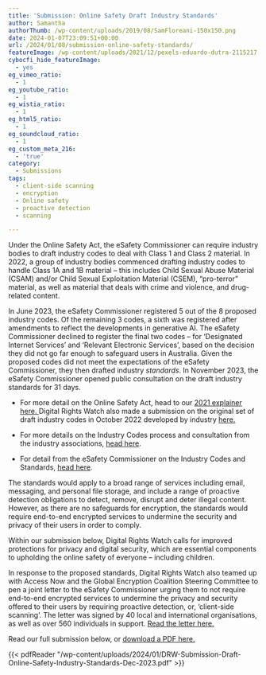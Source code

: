 ```yaml
---
title: 'Submission: Online Safety Draft Industry Standards'
author: Samantha
authorThumb: /wp-content/uploads/2019/08/SamFloreani-150x150.png
date: 2024-01-07T23:09:51+00:00
url: /2024/01/08/submission-online-safety-standards/
featureImage: /wp-content/uploads/2021/12/pexels-eduardo-dutra-2115217.jpg
cybocfi_hide_featureImage:
  - yes
eg_vimeo_ratio:
  - 1
eg_youtube_ratio:
  - 1
eg_wistia_ratio:
  - 1
eg_html5_ratio:
  - 1
eg_soundcloud_ratio:
  - 1
eg_custom_meta_216:
  - 'true'
category:
  - Submissions
tags:
  - client-side scanning
  - encryption
  - Online safety
  - proactive detection
  - scanning

---
```

Under the Online Safety Act, the eSafety Commissioner can require industry bodies to draft industry codes to deal with Class 1 and Class 2 material. In 2022, a group of industry bodies commenced drafting industry codes to handle Class 1A and 1B material &#8211; this includes Child Sexual Abuse Material (CSAM) and/or Child Sexual Exploitation Material (CSEM), &#8220;pro-terror&#8221; material, as well as material that deals with crime and violence, and drug-related content.

In June 2023, the eSafety Commissioner registered 5 out of the 8 proposed industry codes. Of the remaining 3 codes, a sixth was registered after amendments to reflect the developments in generative AI. The eSafety Commissioner declined to register the final two codes &#8211; for &#8216;Designated Internet Services&#8217; and &#8216;Relevant Electronic Services&#8217;, based on the decision they did not go far enough to safeguard users in Australia. Given the proposed codes did not meet the expectations of the eSafety Commissioner, they then drafted industry _standards_. In November 2023, the eSafety Commissioner opened public consultation on the draft industry standards for 31 days.

  * For more detail on the Online Safety Act, head to our <span style="text-decoration: underline;"><a href="https://digitalrightswatch.org.au/2021/02/11/explainer-the-online-safety-bill/" target="_blank" rel="noreferrer noopener">2021 explainer here</a>. </span>Digital Rights Watch also made a submission on the original set of draft industry codes in October 2022 developed by industry <span style="text-decoration: underline;"><a href="https://digitalrightswatch.org.au/2022/10/11/submission-online-safety-draft-industry-codes/" target="_blank" rel="noreferrer noopener">here.</a></span>

  * For more details on the Industry Codes process and consultation from the industry associations, <span style="text-decoration: underline;"><a href="https://onlinesafety.org.au/" target="_blank" rel="noreferrer noopener">head here</a></span>.

  * For detail from the eSafety Commissioner on the Industry Codes and Standards, <a href="https://www.esafety.gov.au/industry/codes/standards-consultation" target="_blank" rel="noreferrer noopener">head here</a>.

The standards would apply to a broad range of services including email, messaging, and personal file storage, and include a range of proactive detection obligations to detect, remove, disrupt and deter illegal content. However, as there are no safeguards for encryption, the standards would require end-to-end encrypted services to undermine the security and privacy of their users in order to comply.

Within our submission below, Digital Rights Watch calls for improved protections for privacy and digital security, which are essential components to upholding the online safety of everyone &#8211; including children.

In response to the proposed standards, Digital Rights Watch also teamed up with Access Now and the Global Encryption Coalition Steering Committee to pen a joint letter to the eSafety Commissioner urging them to not require end-to-end encrypted services to undermine the privacy and security offered to their users by requiring proactive detection, or, &#8216;client-side scanning&#8217;. The letter was signed by 40 local and international organisations, as well as over 560 individuals in support. <span style="text-decoration: underline;"><a href="https://digitalrightswatch.org.au/2023/12/20/esafety-joint-letter/" target="_blank" rel="noreferrer noopener">Read the letter here.</a></span>

Read our full submission below, or <span style="text-decoration: underline;"><a href="/wp-content/uploads/2024/01/DRW-Submission-Draft-Online-Safety-Industry-Standards-Dec-2023.pdf" target="_blank" rel="noreferrer noopener">download a PDF here.</a></span>

{{< pdfReader "/wp-content/uploads/2024/01/DRW-Submission-Draft-Online-Safety-Industry-Standards-Dec-2023.pdf" >}}
